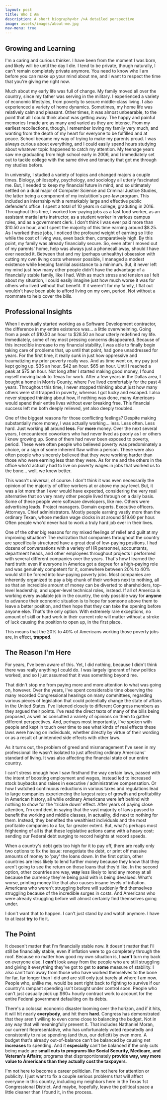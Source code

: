 ```yaml
---
layout: post
title: Who I Am
description: A short biography<br />A detailed perspective
image: assets/images/about-me.jpg
nav-menu: true
---
```


<h2>Growing and Learning</h2>

I'm a caring and curious thinker. I have been from the moment I was born, and likely will be until the day I die. I tend to be private, though naturally, I can't remain completely private anymore. You need to know who I am before you can make up your mind about me, and I want to respect the time that you're giving me right now.

Much about my early life was full of change. My family moved all over the country, since my father was serving in the military. I experienced a variety of economic lifestyles, from poverty to secure middle-class living. I also experienced a variety of home dynamics. Sometimes, my home life was relatively calm and pleasant. Other times, it was almost unbearable, to the point that all I could think about was getting away. The happy and painful memories I made are as many and varied as they are intense. From my earliest recollections, though, I remember loving my family very much, and wanting from the depth of my heart for everyone to be fulfilled and at peace. School became my way of trying to make my parents proud. I was always curious about everything, and I could easily spend hours studying about whatever topic happened to catch my attention. My teenage years saw me graduating from high school early in 2006, and I immediately set out to tackle college with the same drive and tenacity that got me through my studies before.

In university, I studied a variety of topics and changed majors a couple times. Biology, philosophy, psychology, and sociology all utterly fascinated me. But, I needed to keep my financial future in mind, and so ultimately settled on a dual major of Computer Science and Criminal Justice Studies, the latter being a component of my instutition's pre-law program. This included an internship with a remarkably large and effective public defender's office. I spent a total of 10 years in college, graduting in 2016. Throughout this time, I worked low-paying jobs as a fast food worker, as an assistant martial arts instructor, as a student worker in various campus roles, and as a government clerk. I don't think I was ever paid more than $10.50 an hour, and I spent the majority of this time earning around $8.25. As I worked these jobs, I noticed the profound weight of earning so little while the cost of living was, even back then, comparatively high. By this point, my family was already financially secure. So, even after I moved out of my parents' home, help was always just a phonecall away, should I have ever needed it. Between that and my (perhaps unhealthy) obsession with cutting my own living costs wherever possible, I managed a modest existence while keeping familial assistance to a minimum. But, it never left my mind just how many other people didn't have the advantage of a financially stable family, like I had. With as much stress and tension as I felt about my situation, I could easily imagine just how much worse it was for others who lived without that benefit. If it weren't for my family, I flat out wouldn't have been able to afford living on my own, period. Not without a roommate to help cover the bills.

<h2>Professional Insights</h2>

When I eventually started working as a Software Development contractor, the difference in my entire existence was... a little overwhelming. Going from a peak of $10.50 an hour to $28.50 an hour utterly redefined my life. Immediately, some of my most pressing concerns disappeared. Because of this incredible increase to my financial stability, I was able to finally begin taking care of problems that, up until that point, had gone unaddressed for years. For the first time, it really sunk in just how oppressive and traumatizing my prior poverty really was. And as time went on, my pay just kept going up. $35 an hour. $42 an hour. $65 an hour. Until I reached a peak at $75 an hour. Not long after I started making good money, I found myself moving back to Texas for work. After a few years in the Dallas area, I bought a home in Morris County, where I've lived comfortably for the past 4 years. Throughout this time, I never stopped thinking about just how many others were still trapped in poverty, whereas I got lucky and escaped. I also never stopped thinking about how, if nothing was done, many Americans would spend their entire lives without ever breaking free. This financial success left me both deeply relieved, yet also deeply troubled. 

One of the biggest reasons for those conflicting feelings? Despite making substantially more money, I was actually working... less. Less often. Less hard. Just working all around <b>less</b>. For <b>more</b> money. Over the next several years, I encountered coworkers who had never lived as poorly as I or others I knew growing up. Some of them had never been exposed to poverty, period. These were often people who believed poverty was predominately a choice, or a sign of some inherent flaw within a person. These were also often people who sincerely believed that they were working harder than those who were earning less than they were. As for me and the others in the office who'd actually had to live on poverty wages in jobs that worked us to the bone... well, we knew better.

This wasn't universal, of course. I don't think it was even necessarily the opinion of the majority of office workers at or above my pay level. But, it was a lot more than I ever would have expected, considering the very real alternative that so very many other people lived through on a daily basis. Some of these people were software developers, like me. Others were advertising leads. Project managers. Domain experts. Executive officers. Attorneys. Chief administrators. Mostly people earning vastly more than the ordinary Texan, whose median wage clocks in at around $19.60 per hour. Often people who'd never had to work a truly hard job ever in their lives.

One of the other big reasons for my mixed feelings of relief and guilt at my improving situation? The realization that companies throughout the country are specifically structured have a great deal of low-paying positions. I had dozens of conversations with a variety of HR personnel, accountants, department heads, and other employees throughout projects I performed with several different companies over the years. That's how I learned the hard truth: even if everyone in America got a degree for a high-paying role and was genuinely competent for it, somewhere between 20% to 40% would still be forced into low-paying poverty jobs. Most companies are inherently organized to pay a big chunk of their workers next to nothing, all so that an incredible amount of money can be diverted to shareholders, top-level leadership, and upper-level technical roles, instead. If all of America is working every available job in the country, the only possible way for <b>anyone</b> to advance their economic situation is to hope for someone above them to leave a better position, and then hope that they can take the opening before anyone else. That's the only option. With extremely rare exceptions, no amount of skill or hard work in their current role will matter without a stroke of luck causing the position to open up, in the first place.

This means that the 20% to 40% of Americans working those poverty jobs are, in effect, <b>trapped</b>.

<h2>The Reason I'm Here</h2>

For years, I've been aware of this. Yet, I did nothing, because I didn't think there was really anything I could do. I was largely ignorant of how politics worked, and so I just assumed that it was something beyond me.

That didn't stop me from paying more and more attention to what was going on, however. Over the years, I've spent considerable time observing the many recorded Congressional hearings on many committees, regarding various pieces of legislation that could potentially change the state of affairs in the United States. I've listened closely to different Congress members as they argued their points. I've read the direct texts of many of the bills being proposed, as well as consulted a variety of opinions on them to gather different perspectives. And, perhaps most importantly, I've spoken with people and kept in touch over time to see what kinds of real effects these laws were having on individuals, whether directly by virtue of their wording or as a result of unintended side effects with other laws.

As it turns out, the problem of greed and mismanagement I've seen in my professional life wasn't isolated to just affecting ordinary Americans' standard of living. It was also affecting the financial state of our entire country.

I can't stress enough how I saw firsthand the way certain laws, passed with the intent of boosting employment and wages, instead led to increased stock buybacks and raises in executive / administrative compensation. Or how I watched continuous reductions in various taxes and regulations lead to large companies experiencing the largest rates of growth and profitability in American history, all while ordinary Americans were left behind with nothing to show for the 'trickle down' effect. After years of paying close attention, I'm confident in saying that the vast majority of laws passed to benefit the working and middle classes, in actuality, did next to nothing for them. Instead, they benefited the wealthiest individuals and the most profitable companies to a far, far greater extent. But, what's perhaps most frightening of all is that these legislative actions came with a heavy cost: sending our Federal debt surging to record heights at record speeds.

When a country's debt gets too high for it to pay off, there are really only two options to fix the issue: renegotiate the debt, or print off massive amounts of money to 'pay' the loans down. In the first option, other countries are less likely to lend further money because they know that they aren't going to see the return on those loans that they'd like. In the second option, other countries are way, <b>way</b> less likely to lend any money at all because the currency they're being paid with is being devalued. What's worse, printing money like that also causes insane levels of inflation. Americans who weren't struggling before will suddenly find themselves struggling because of the incredible surges in costs. And Americans who were already struggling before will almost certainly find themselves going under.

I don't want that to happen. I can't just stand by and watch anymore. I have to at least <b>try</b> to fix it.

<h2>The Point</h2>

It doesen't matter that I'm financially stable now. It doesn't matter that I'll still be financially stable, even if inflation were to go completely through the roof. Because no matter how good my own situation is, I <b>can't</b> turn my back on everyone else. I <b>can't</b> look away from the people who are still struggling and giving it everything they've got to get to <b>some</b> measure of stability. I also can't turn away from those who have worked themselves to the bone for far, far longer than I did and are still only just barely at where I am now. People who, unlike me, would be sent right back to fighting to survive if our country's rampant spending isn't brought under control soon. People who can't just casually pick up $60+ hourly contract work to account for the entire Federal government defaulting on its debts.

There's a colossal economic disaster looming over the horizon, and if it hits, it will hit nearly <b>everybody</b>, and hit them <b>hard</b>. Congress has demonstrated that they aren't willing to even come close to balancing the budget. Not in any way that will meaningfully prevent it. That includes Nathaniel Moran, our current Representative, who has unfortunately voted repeatedly and consistently to raise spending (and thus, our deficit) by even more. A budget that's already out-of-balance can't be balanced by causing net <b>increases</b> to spending. And it <b>especially</b> can't be balanced if the only cuts being made are <b>small cuts to programs like Social Security, Medicare, and Veteran's Affairs</b>; programs that disproportionately <b>provide way, way more value to Americans than they actually cost the taxpayers</b>. 

I'm not here to become a career politician. I'm not here for attention or publicity. I just want to fix a couple serious problems that will affect everyone in this country, including my neighbors here in the Texas 1st Congressional District. And maybe, hopefully, leave the political space a little cleaner than I found it, in the process.
